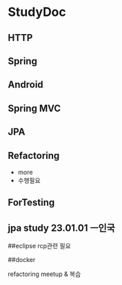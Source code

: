 # StudyDoc

## HTTP
## Spring
## Android
## Spring MVC
## JPA

## Refactoring
- more 
- 수행필요
## ForTesting

## jpa study 23.01.01 ㅡ인국

##eclipse rcp관련 필요

##docker

refactoring meetup & 복습
